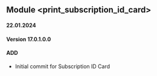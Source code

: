 ## Module <print_subscription_id_card>

#### 22.01.2024
#### Version 17.0.1.0.0
#### ADD

- Initial commit for Subscription ID Card
